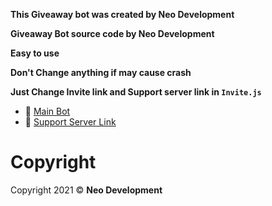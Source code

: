 
**This Giveaway bot was created by Neo Development**

**Giveaway Bot source code by Neo Development**


**Easy to use**


**Don't Change anything if may cause crash**

**Just Change Invite link and Support server link in `Invite.js`**


- 🔗 [Main Bot](https://discord.com/api/oauth2/authorize?client_id=902956836133699614&permissions=8&scope=bot%20applications.commands)
- 🔗 [Support Server Link](https://discord.gg/UqHPc6ccgp)
# Copyright 
Copyright 2021 © **Neo Development**
